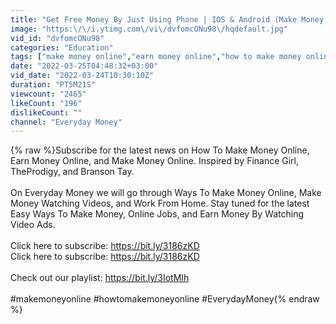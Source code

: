 ```yaml
---
title: "Get Free Money By Just Using Phone | IOS & Android (Make Money Online)"
image: "https:\/\/i.ytimg.com\/vi\/dvfomcONu98\/hqdefault.jpg"
vid_id: "dvfomcONu98"
categories: "Education"
tags: ["make money online","earn money online","how to make money online"]
date: "2022-03-25T04:48:32+03:00"
vid_date: "2022-03-24T10:30:10Z"
duration: "PT5M21S"
viewcount: "2465"
likeCount: "196"
dislikeCount: ""
channel: "Everyday Money"
---
```

{% raw %}Subscribe for the latest news on How To Make Money Online, Earn Money Online, and Make Money Online. Inspired by Finance Girl, TheProdigy, and Branson Tay. <br /><br />On Everyday Money we will go through Ways To Make Money Online, Make Money Watching Videos, and Work From Home.  Stay tuned for the latest Easy Ways To Make Money, Online Jobs, and Earn Money By Watching Video Ads. <br /><br />Click here to subscribe: <a rel="nofollow" target="blank" href="https://bit.ly/3186zKD">https://bit.ly/3186zKD</a><br />Click here to subscribe: <a rel="nofollow" target="blank" href="https://bit.ly/3186zKD">https://bit.ly/3186zKD</a><br /><br />Check out our playlist: <a rel="nofollow" target="blank" href="https://bit.ly/3IotMIh">https://bit.ly/3IotMIh</a><br /><br />#makemoneyonline  #howtomakemoneyonline  #EverydayMoney{% endraw %}
